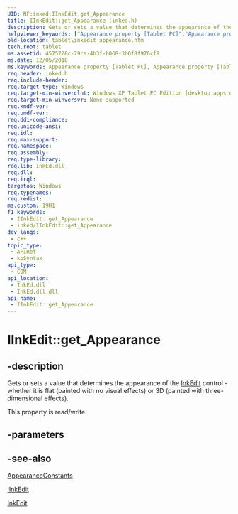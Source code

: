 ```yaml
---
UID: NF:inked.IInkEdit.get_Appearance
title: IInkEdit::get_Appearance (inked.h)
description: Gets or sets a value that determines the appearance of the InkEdit control - whether it is flat (painted with no visual effects) or 3D (painted with three-dimensional effects).
helpviewer_keywords: ["Appearance property [Tablet PC]","Appearance property [Tablet PC]","IInkEdit interface","IInkEdit interface [Tablet PC]","Appearance property","IInkEdit.Appearance","IInkEdit.get_Appearance","IInkEdit::Appearance","IInkEdit::get_Appearance","IInkEdit::put_Appearance","InkEdit.get_Appearance","InkEdit.put_Appearance","get_Appearance","inked/IInkEdit::Appearance","inked/IInkEdit::get_Appearance","inked/IInkEdit::put_Appearance","put_Appearance","tablet.inkedit_appearance"]
old-location: tablet\inkedit_appearance.htm
tech.root: tablet
ms.assetid: 4575728c-79ca-4b3f-b068-3b0f8f976cf9
ms.date: 12/05/2018
ms.keywords: Appearance property [Tablet PC], Appearance property [Tablet PC],IInkEdit interface, IInkEdit interface [Tablet PC],Appearance property, IInkEdit.Appearance, IInkEdit.get_Appearance, IInkEdit::Appearance, IInkEdit::get_Appearance, IInkEdit::put_Appearance, InkEdit.get_Appearance, InkEdit.put_Appearance, get_Appearance, inked/IInkEdit::Appearance, inked/IInkEdit::get_Appearance, inked/IInkEdit::put_Appearance, put_Appearance, tablet.inkedit_appearance
req.header: inked.h
req.include-header: 
req.target-type: Windows
req.target-min-winverclnt: Windows XP Tablet PC Edition [desktop apps only]
req.target-min-winversvr: None supported
req.kmdf-ver: 
req.umdf-ver: 
req.ddi-compliance: 
req.unicode-ansi: 
req.idl: 
req.max-support: 
req.namespace: 
req.assembly: 
req.type-library: 
req.lib: InkEd.dll
req.dll: 
req.irql: 
targetos: Windows
req.typenames: 
req.redist: 
ms.custom: 19H1
f1_keywords:
 - IInkEdit::get_Appearance
 - inked/IInkEdit::get_Appearance
dev_langs:
 - c++
topic_type:
 - APIRef
 - kbSyntax
api_type:
 - COM
api_location:
 - InkEd.dll
 - InkEd.dll.dll
api_name:
 - IInkEdit::get_Appearance
---
```


# IInkEdit::get_Appearance


## -description

Gets or sets a value that determines the appearance of the <a href="/windows/desktop/tablet/inkedit-control-reference">InkEdit</a> control - whether it is flat (painted with no visual effects) or 3D (painted with three-dimensional effects).


This property is read/write.

## -parameters

## -see-also

<a href="/windows/desktop/api/inked/ne-inked-appearanceconstants">AppearanceConstants</a>



<a href="https://msdn.microsoft.com/en-us/library/Mt846764(v=VS.85).aspx">IInkEdit</a>



<a href="/windows/desktop/tablet/inkedit-control-reference">InkEdit</a>

